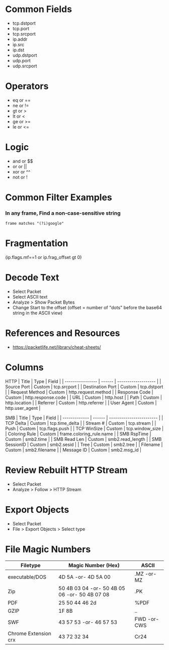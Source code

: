 # Common Fields
- tcp.dstport
- tcp.port
- tcp.srcport
- ip.addr
- ip.src
- ip.dst
- udp.dstport
- udp.port
- udp.srcport


# Operators
- eq or ==
- ne or !=
- gt or >
- lt or <
- ge or >=
- le or <=

# Logic
- and or $$
- or or ||
- xor or ^^
- not or !

# Common Filter Examples
### In any frame, Find a non-case-sensitive string
```
frame matches "(?i)google"
```

# Fragmentation
(ip.flags.mf==1 or ip.frag_offset gt 0)

# Decode Text
- Select Packet
- Select ASCII text
- Analyze > Show Packet Bytes
- Change Start to the offset (offset = number of "dots" before the base64 string in the ASCII view)

# References and Resources
- https://packetlife.net/library/cheat-sheets/

# Columns
HTTP
| Title            | Type   | Field               |
| ---------------- | ------ | ------------------- |
| Source Port      | Custom | tcp.srcport         |
| Destination Port | Custom | tcp.dstport         |
| Request Method   | Custom | http.request.method |
| Response Code    | Custom | http.response.code  |
| URL              | Custom | http.host           |
| Path             | Custom | http.location       |
| Referrer         | Custom | http.referrer       |
| User Agent       | Custom | http.user_agent     |


SMB
| Title         | Type   | Field                    |
| ------------- | ------ | ------------------------ |
| TCP Delta     | Custom | tcp.time_delta           |
| Stream #      | Custom | tcp.stream               |
| Push          | Custom | tcp.flags.push           |
| TCP WinSize   | Custom | tcp.window_size          |
| Coloring Rule | Custom | frame.coloring_rule.name |
| SMB RspTime   | Custom | smb2.time                |
| SMB Read Len  | Custom | smb2.read_length         |
| SMB SessionID | Custom | smb2.sesid               |
| Tree          | Custom | smb2.tree                |
| Filename      | Custom | smb2.filename            |
| Message ID    | Custom | smb2.msg_id              |



# Review Rebuilt HTTP Stream
- Select Packet
- Analyze > Follow > HTTP Stream

# Export Objects
- Select Packet
- File > Export Objects > Select type

# File Magic Numbers
| Filetype             | Magic Number (Hex)                            | ASCII        |
| -------------------- | --------------------------------------------- | ------------ |
| executable/DOS       | 4D 5A -or- 4D 5A 00                           | .MZ -or- MZ  |
| Zip                  | 50 4B 03 04 -or- 50 4B 05 06 -or- 50 4B 07 08 | .PK          |
| PDF                  | 25 50 44 46 2d                                | %PDF         |
| GZIP                 | 1F 8B                                         | ..           |
| SWF                  | 43 57 53 -or- 46 57 53                        | FWD -or- CWS |
| Chrome Extension crx | 43 72 32 34                                   | Cr24         |

